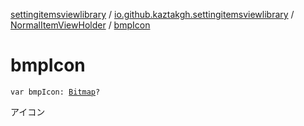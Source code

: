 [settingitemsviewlibrary](../../index.md) / [io.github.kaztakgh.settingitemsviewlibrary](../index.md) / [NormalItemViewHolder](index.md) / [bmpIcon](./bmp-icon.md)

# bmpIcon

`var bmpIcon: `[`Bitmap`](https://developer.android.com/reference/android/graphics/Bitmap.html)`?`

アイコン

